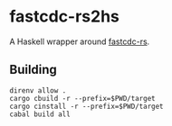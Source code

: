 # fastcdc-rs2hs

A Haskell wrapper around [fastcdc-rs](https://github.com/nlfiedler/fastcdc-rs).

## Building

```
direnv allow .
cargo cbuild -r --prefix=$PWD/target
cargo cinstall -r --prefix=$PWD/target
cabal build all
```
